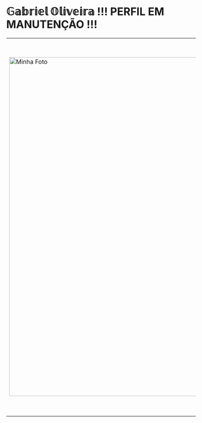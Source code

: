 #   𝔾𝕒𝕓𝕣𝕚𝕖𝕝 𝕆𝕝𝕚𝕧𝕖𝕚𝕣𝕒 !!! PERFIL EM MANUTENÇÃO !!!
<table>
  <tr>
    <!-- Coluna da imagem -->
    <td style="width: 2000px;">
      <img src="https://github.com/user-attachments/assets/2191f8d0-8ef3-47dd-ac65-5d4573ad2f95" alt="Minha Foto" width="900px">
    </td>
    <td style="padding-left: 20px; vertical-align: top;">
      <h3>🖥️ Tecnologias</h3>
      <ul>
        <li><strong>Linguagens:</strong> Java, TypeScript, Angular</li>
        <li><strong>Frameworks:</strong> Spring Boot, Tailwind</li>
        <li><strong>Ferramentas: Git/GitHub, MySQL</strong> </li>
      </ul>
      <h3>💼 Projetos</h3>
      <ul>
        <li><strong>ERP para Microempreendedores:</strong> Um sistema de ERP com foco em gestão financeira, ordens de serviço, e gestão de clientes para pequenas empresas.</li>
        <li><strong>Módulo Financeiro de Faculdade:</strong> Implementação do módulo financeiro de um ERP para uma faculdade particular, utilizando C# e Angular.</li>
      </ul>
      <h3>🎯 Interesses</h3>
      <ul>
        <li>Desenvolvimento full-stack.</li>
        <li>Aplicações mobile e web.</li>
      </ul>
      <h3>👨‍💻 Sobre Mim</h3>
      <ul>
        <li>Estudante de Análise e Desenvolvimento de Sistemas.</li>
        <li>Apaixonado por tecnologia e empreendedorismo.</li>
        <li>Desenvolvimento de soluções práticas e funcionais para microempresas.</li>
      </ul>
    </td>
  </tr>
</table>
